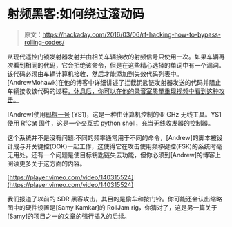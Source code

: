 # 射频黑客:如何绕过滚动码

> 原文：<https://hackaday.com/2016/03/06/rf-hacking-how-to-bypass-rolling-codes/>

从现代遥控门锁发射器发射并由相关车辆接收的射频信号只使用一次。如果车辆再次看到相同的代码，它会拒绝该命令，但是在这些精心选择的单词中有一个漏洞。该代码必须由车辆计算机接收，然后才能添加到失效代码列表中。[AndrewMohawk]在他的博客中详细讲述了拦截钥匙链发射器发送的代码并阻止车辆接收该代码的过程[。休息后，你可以在他的录音室质量重现视频中看到这种攻击。](http://andrewmohawk.com/2016/02/05/bypassing-rolling-code-systems/)

[Andrew]使用[码棍一号](https://greatscottgadgets.com/yardstickone/) (YS1)，这是一种由计算机控制的亚 GHz 无线工具。YS1 使用 RfCat 固件，这是一个交互式 python shell，充当无线收发器的控制器。

这个系统并不是没有问题:不同的频率通常用于不同的命令，[Andrew]的脚本被设计成与开关键控(OOK)一起工作，这使得它在攻击使用频移键控(FSK)的系统时毫无用处。还有一个问题是使目标钥匙链失去功能，但你必须到[Andrew]的博客上阅读更多关于这方面的内容。

[https://player.vimeo.com/video/140315524](https://player.vimeo.com/video/140315524)

我们报道了以前的 SDR 黑客攻击，其目的是偷车和按门铃。你可能还会认出缩略图中的硬件设置是[Samy Kamkar]的 RollJam rig，你猜对了，这是另一篇关于[Samy]的项目之一的文章的强行插入的后续。